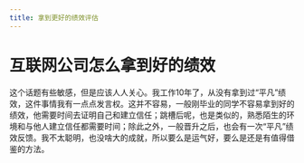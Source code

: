 ```yaml
---
title: 拿到更好的绩效评估
---
```

# 互联网公司怎么拿到好的绩效

这个话题有些敏感，但是应该人人关心。我工作10年了，从没有拿到过“平凡”绩效，这件事情我有一点点发言权。这并不容易，一般刚毕业的同学不容易拿到好的绩效，他需要时间去证明自己和建立信任；跳槽后呢，也是类似的，熟悉陌生的环境和与他人建立信任都需要时间；除此之外，一般晋升之后，也会有一次“平凡”绩效反馈。我不太聪明，也没啥大的成就，所以要么是运气好，要么是还是有值得借鉴的方法。



<ReferenceSource
:sources="[
{
title: '互联网公司怎么拿到好的绩效',
link: 'https://zhuanlan.zhihu.com/p/1925116921226982990',
site: '知乎',
author: '九老师',
date: '2025-07-06',
category: '问答'
}
]"
/>